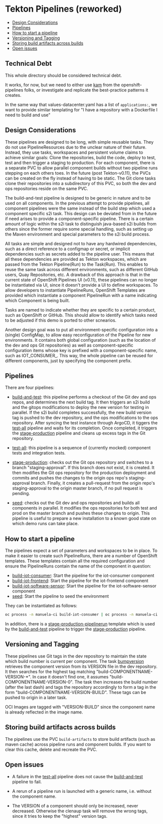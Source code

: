 # Tekton Pipelines (reworked) <!-- omit in toc -->

- [Design Considerations](#design-considerations)
- [Pipelines](#pipelines)
- [How to start a pipeline](#how-to-start-a-pipeline)
- [Versioning and Tagging](#versioning-and-tagging)
- [Storing build artifacts across builds](#storing-build-artifacts-across-builds)
- [Open issues](#open-issues)

## Technical Debt

This whole directory should be considered technical debt.

It works, for now, but we need to either use
[kam](https://github.com/redhat-developer/kam/) from the openshift-pipelines folks, or
investigate and replicate the best-practice patterns it creates.

In the same way that values-datacenter.yaml has a list of `applications:`, we
want to provide similar templating for "I have a repository with a Dockerfile I need
to build and use"

## Design Considerations

These pipelines are designed to be long, with simple reusable tasks. They do not use PipelineResources due to the unclear nature of their future. Instead, they use tasks, workspaces and persistent volume claims to achieve similar goals: Clone the repositories, build the code, deploy to test, test and then trigger a staging to production. For each component, there is a separate PVC to allow parallel component builds without two pipeline runs stepping on each others toes. In the future (post Tekton-v0.11), the PVCs can be created on the fly instead of having to be static. The Git clone tasks clone their repositories into a subdirectory of this PVC, so both the dev and ops repositories reside on the same PVC.

The build-and-test pipeline is designed to be generic in nature and to be used on all components. In the previous attempt to provide pipelines, all component pipelines were the same instead of the build step which used a component specific s2i task. This design can be deviated from in the future if need arises to provide a component-specific pipeline. There is a certain amount of logic within the s2i task to distinguish java-based s2i builds from others since the former require some special handling, such as setting up the Maven environment and special parameters to the s2i build process.

All tasks are simple and designed not to have any hardwired dependencies, such as a direct reference to a configmap or secret, or implicit dependencies such as secrets added to the pipeline user. This means that all these dependencies are provided as Tekton workspaces, which are passed from the Tekton Pipeline(Run) to the Task(Run). This enables to reuse the same task across different environments, such as different GitHub users, Quay Repositories, etc. A drawback of this approach is that in the current state of OpenShift Pipelines UI (v0.11), these pipelines can no longer be instantiated via UI, since it doesn't provide a UI to define workspaces. To allow developers to instantiate PipelineRuns, OpenShift Templates are provided which instantiate a component PipelineRun with a name indicating which Component is being built.

Tasks are named to indicate whether they are specific to a certain product, such as OpenShift or GitHub. This should allow to identify which tasks need to be adjusted if this demo is ported to other scnearios.

Another design goal was to put all environment-specific configuration into a (single) ConfigMap, to allow easy reconfiguration of the Pipeline for new environments. It contains both global configuration (such as the location of the dev and ops Git repositories) as well as component-specific configuration items whose key is prefixed with a component-specific name, such as IOT_CONSUMER_. This way, the whole pipeline can be reused for different components, just by specifying the component prefix.

## Pipelines

There are four pipelines:

- [build-and-test](pipelines/build-and-test.yaml): this pipeline performs a checkout of the Git dev and ops repos, and determines the next build tag. It then triggers an s2i build and the gitops modifications to deploy the new version for testing in parallel. If the s2i build completes successfully, the new build version tag is pushed to the dev repository, and the ops modifications to the ops repository. After syncing the test instance through ArgoCD, it tiggers the [test-all](pipelines/test-all.yaml) pipeline and waits for its completion. Once completed, it triggers the [stage-production](pipelines/stage-production.yaml) pipeline and cleans up excess tags in the Git repository.

- [test-all](pipelines/test-all.yaml): this pipeline is a sequence of (currently mocked) component tests and integration tests.

- [stage-production](pipelines/stage-production.yaml): checks out the Git ops repository and switches to a branch "staging-approval". If this branch does not exist, it is created. It then modifies the Git ops repository for the production deployment and commits and pushes the changes to the origin ops repo's staging-approval branch. Finally, it creates a pull-request from the origin repo's staging-approval to the origin master branch, if no pull request is pending.

- [seed](pipelines/seed.yaml): checks out the Git dev and ops repositories and builds all components in parallel. It modifies the ops repositories for both test and prod on the master branch and pushes these changes to origin. This pipeline is useful to prepare a new installation to a known good state on which demo runs can take place.

## How to start a pipeline

The pipelines expect a set of parameters and workspaces to be in place. To make it easier to create such PipelineRuns, there are a number of OpenShift templates. These templates contain all the required configuration and ensure the PipelineRuns contain the name of the component in question:

- [build-iot-consumer](templates/build-iot-consumer.yaml): Start the pipeline for the iot-consumer component
- [build-iot-frontend](templates/build-iot-frontend.yaml): Start the pipeline for the iot-frontend component
- [build-iot-software-sensor](templates/build-iot-software-sensor.yaml): Start the pipeline for the iot-software-sensor component
- [seed](templates/seed.yaml): Start the pipeline to seed the environment

They can be instantiated as follows:

```bash
oc process -n manuela-ci build-iot-consumer | oc process -n manuela-ci -f -
```

In addition, there is a [stage-production-pipelinerun](templates/stage-production-pipelinerun.yaml) template which is used by the [build-and-test](pipelines/build-and-test.yaml) pipeline to trigger the [stage-production](pipelines/stage-production.yaml) pipeline.

## Versioning and Tagging

These pipelines use Git tags in the dev repository to maintain the state which build number is current per component. The task [bumpversion](tasks/bumpversion.yaml) retrieves the component version from its VERSION file in the dev repository. It then searches for the highest tag matching "build-COMPONENTNAME-VERSION-*". In case it doesn't find one, it assumes "build-COMPONENTNAME-VERSION-0". The task then increases the build number (after the last dash) and tags the repository accordingly to form a tag in the form "build-COMPONENTNAME-VERSION-BUILD". These tags can be pushed to origin in a later task.

OCI Images are tagged with "VERSION-BUILD" since the component name is already reflected in the image name.

## Storing build artifacts across builds

The pipelines use the PVC ```build-artifacts``` to store build artifacts (such as maven cache) across pipeline runs and component builds. If you want to clear this cache, delete and recreate the PVC.

## Open issues

- A failure in the [test-all](pipelines/test-all.yaml) pipeline does not cause the [build-and-test](pipelines/build-and-test.yaml) pipeline to fail.

- A rerun of a pipeline run is launched with a generic name, i.e. without the component name.

- The VERSION of a component should only be increased, never decreased. Otherwise the clenaup task will remove the wrong tags, since it tries to keep the "highest" version tags.
